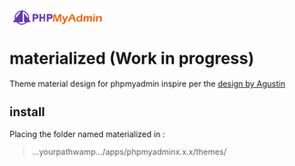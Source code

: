 ![logo phpmyadmin materialized](https://github.com/foxdog05000/materialized/blob/master/img/logo_left.png "Logo phpmyadmin materialized")

# materialized (Work in progress)
Theme material design for phpmyadmin inspire per the [design by Agustin](http://www.materialup.com/posts/phpmyadmin-material-design)


## install
Placing the folder named materialized in :
> ...yourpathwamp.../apps/phpmyadminx.x.x/themes/